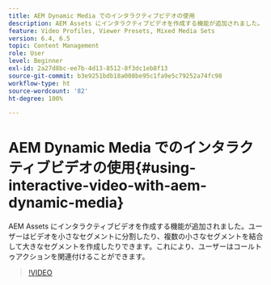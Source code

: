 ```yaml
---
title: AEM Dynamic Media でのインタラクティブビデオの使用
description: AEM Assets にインタラクティブビデオを作成する機能が追加されました。ユーザーはビデオを小さなセグメントに分割したり、複数の小さなセグメントを結合して大きなセグメントを作成したりできます。これにより、ユーザーはコールトゥアクションを関連付けることができます。
feature: Video Profiles, Viewer Presets, Mixed Media Sets
version: 6.4, 6.5
topic: Content Management
role: User
level: Beginner
exl-id: 2a27d8bc-ee7b-4d13-8512-8f3dc1eb8f13
source-git-commit: b3e9251bdb18a008be95c1fa9e5c79252a74fc98
workflow-type: ht
source-wordcount: '82'
ht-degree: 100%

---
```


# AEM Dynamic Media でのインタラクティブビデオの使用{#using-interactive-video-with-aem-dynamic-media}

AEM Assets にインタラクティブビデオを作成する機能が追加されました。ユーザーはビデオを小さなセグメントに分割したり、複数の小さなセグメントを結合して大きなセグメントを作成したりできます。これにより、ユーザーはコールトゥアクションを関連付けることができます。

>[!VIDEO](https://video.tv.adobe.com/v/16516?quality=12&learn=on)
